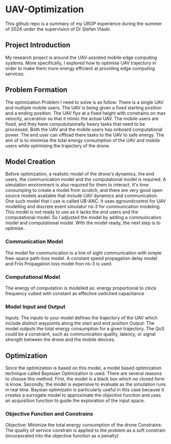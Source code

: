 # UAV-Optimization
This github repo is a summary of my UROP experience during the summer of 2024 under the supervision of Dr Stefan Vlaski.
## Project Introduction
My research project is around the UAV-assisted mobile edge computing systems. More specifically, I explored how to optimise UAV trajectory in order to make them more energy efficient at providing edge computing services. 
## Problem Formation
The optimization Problem I need to solve is as follow:
There is a single UAV and multiple mobile users. The UAV is being given a fixed starting position and a ending position. The UAV flys at a fixed height with constrains on max velocity, acceration so that it mimic the actual UAV. The mobile users are fixed, and they have compututaionally heavy tasks that need to be processed. Both the UAV and the mobile users has onboard computational power. The end user can offload there tasks to the UAV to safe energy. The aim of is to minimise the total energy consumption of the UAV and mobile users while optimising the trajectory of the drone.
## Model Creation
Before optimization, a realistic model of the drone's dynamics, the end users, the communication model and the computational model is required. A simulation environment is also required for them to interact. It's time consumping to create a model from scratch, and there are very good open source models available that include UAV dynamics and communication. One such model that I use is called UB-ANC. It uses qgroundcontrol for UAV modelling and discrete event simulator ns-3 for communication modeling. This model is not ready to use as it lacks the end users and the computational model. So I adjusted the model by adding a commuincation model and computational model. With the model ready, the next step is to optimise.
### Communication Model
The model for communication is a line of sight communication with simple free-space path-loss model. A constant speed propagation delay model and Friis Propagation loss model fron ns-3 is used.
### Computational Model
The energy of computation is modelled as: energy proportional to clock frequency cubed with constant as effective switched capacitance
### Model Input and Output
Inputs: The inputs to your model defines the trajectory of the UAV which include distinct waypoints along the start and end position
Output: The model outputs the total energy consumption for a given trajectory. The QoS could be a constraint, such as communication quality, latency, or signal strength between the drone and the mobile devices.
## Optimization
Since the optimization is based on this model, a model based optimization technique called Bayesian Optimization is used. There are several reasons to choose this method. First, the model is a black box which no closed form is know. Secondly, the model is expensive to evaluate as the simulation runs in real time. Baysian optimizatin is particularly useful in this case because it creates a surrogate model to approximate the objective function and uses an acquisition function to guide the exploration of the input space.
### Objective Function and Constrains
Objective: Minimize the total energy consumption of the drone 
Constrains: The quality of service constrain is applied to the problem as a soft constrain (incorporated into the objective function as a penalty)


